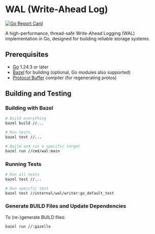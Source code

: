 # WAL (Write-Ahead Log)

[![Go Report Card](https://goreportcard.com/badge/github.com/zahidhasanpapon/my-wal)](https://goreportcard.com/report/github.com/zahidhasanpapon/my-wal)

A high-performance, thread-safe Write-Ahead Logging (WAL) implementation in Go, designed for
building reliable storage systems.

## Prerequisites

- [Go](https://golang.org/doc/install) 1.24.3 or later
- [Bazel](https://bazel.build/install) for building (optional, Go modules also supported)
- [Protocol Buffer](https://grpc.io/docs/protoc-installation/) compiler (for regenerating protos)

## Building and Testing

### Building with Bazel

```bash
# Build everything
bazel build //...

# Run tests
bazel test //...

# Build and run a specific target
bazel run //cmd/wal:main
```

### Running Tests

```bash
# Run all tests
bazel test //...

# Run specific test
bazel test //internal/wal/writer:go_default_test
```

### Generate BUILD Files and Update Dependencies

To (re-)generate BUILD files:

```bash
bazel run //:gazelle
```

